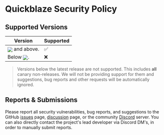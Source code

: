 # Quickblaze Security Policy

## Supported Versions

| Version     | Supported          |
| ----------  | -----------------  |
| <img align="center" src="https://img.shields.io/github/v/tag/arizon-dev/quickblaze-encrypt?label=%20&style=flat-square"> and above.|✅| 
| Below <img align="center" src="https://img.shields.io/github/v/tag/arizon-dev/quickblaze-encrypt?label=%20&style=flat-square">. |❌| 

> Versions below the latest release are not supported. This includes **all** canary non-releases. We will not be providing support for them and suggestions, bug reports and other requests will be automatically ignored.

## Reports & Submissions

Please report all security vulnerabilities, bug reports, and suggestions to the GitHub [issues](https://github.com/arizon-dev/quickblaze-encrypt/issues) page, [discussion](https://github.com/arizon-dev/quickblaze-encrypt/discussions) page, or the community [Discord](https://discord.gg/dP3MuBATGc) server.
You can also directly contact the project's lead developer via Discord DM's, in order to manually submit reports.